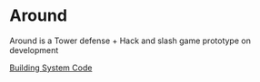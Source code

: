 # Around
Around is a Tower defense + Hack and slash game prototype on development

  [Building System Code](./Assets/Scripts)
